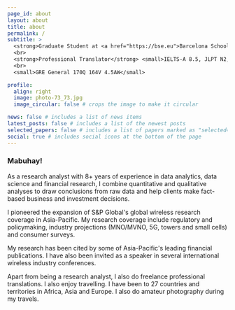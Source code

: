 ```yaml
---
page_id: about
layout: about
title: about
permalink: /
subtitle: >
  <strong>Graduate Student at <a href="https://bse.eu">Barcelona School of Economics</a> <small>Specialised Economic Analysis: Macroeconomic Policy and Financial Markets Programme</small>
  <br>
  <strong>Professional Translator</strong> <small>IELTS-A 8.5, JLPT N2, HSK 3, CPNL A2</small>
  <br>
  <small>GRE General 170Q 164V 4.5AW</small>

profile:
  align: right
  image: photo-73_73.jpg
  image_circular: false # crops the image to make it circular

news: false # includes a list of news items
latest_posts: false # includes a list of the newest posts
selected_papers: false # includes a list of papers marked as "selected={true}"
social: true # includes social icons at the bottom of the page
---
```


<h3>Mabuhay!</h3>

As a research analyst with 8+ years of experience in data analytics, data science and financial research, I combine quantitative and qualitative analyses to draw conclusions from raw data and help clients make fact-based business and investment decisions.

I pioneered the expansion of S&P Global's global wireless research coverage in Asia-Pacific. My research coverage include regulatory and policymaking, industry projections (MNO/MVNO, 5G, towers and small cells) and consumer surveys.

My research has been cited by some of Asia-Pacific's leading financial publications. I have also been invited as a speaker in several international wireless industry conferences.

Apart from being a research analyst, I also do freelance professional translations. I also enjoy travelling. I have been to 27 countries and territories in Africa, Asia and Europe. I also do amateur photography during my travels.
